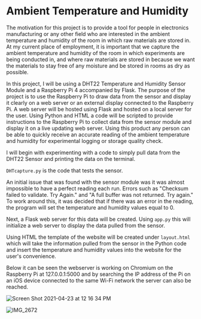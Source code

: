 # Ambient Temperature and Humidity 

The motivation for this project is to provide a tool for 
people in electronics manufacturing or any other field who 
are interested in the ambient temperature and humidity of the 
room in which raw materials are stored in. At my current 
place of employment, it is important that we capture the 
ambient temperature and humidity of the room in which experiments
are being conducted in, and where raw materials are stored in 
because we want the materials to stay free of any moisture and 
be stored in rooms as dry as possible.

In this project, I will be using a DHT22 Temperature and Humidity
Sensor Module and a Raspberry Pi 4 accompanied by Flask. The purpose of the project is to 
use the Raspberry Pi to draw data from the sensor and display it
clearly on a web server or an external display connected to the 
Raspberry Pi. A web server will be hosted using Flask and 
hosted on a local server for the user. Using Python and HTML
a code will be scripted to provide instructions to the Raspberry 
Pi to collect data from the sensor module and display it on 
a live updating web server. Using this product any person
can be able to quickly receive an accurate reading of the 
ambient temperature and humidity for experimental logging 
or storage quality check. 

I will begin with experimenting with a code to simply pull data
from the DHT22 Sensor and printing the data on the terminal.

<p><code>DHTcapture.py</code> is the code that tests the sensor. </p>

<p>An initial issue that was found with the sensor module was it was almost impossible to
  have a perfect reading each run. Errors such as "Checksum failed to validate. Try Again." 
  and "A full buffer was not returned. Try again." To work around this, it was decided that 
  if there was an error in the reading, the program will set the temperature and 
  humidity values equal to 0. </p>
  
<p>Next, a Flask web server for this data will be created. Using <code>app.py</code>
  this will initialize a web server to display the data pulled from the sensor. </p>
  
<p>Using HTML the template of the website will be created under <code>layout.html</code>
  which will take the information pulled from the sensor in the Python code and insert the
  temperature and humidity values into the website for the user's convenience.
  
  Below it can be seen the webserver is working on Chromium on the Raspberry Pi at 127.0.0.1:5000 and 
  by searching the IP address of the Pi on an iOS device connected to the same 
  Wi-Fi network the server can also be reached.

![Screen Shot 2021-04-23 at 12 16 34 PM](https://user-images.githubusercontent.com/78391004/115900273-c1646d80-a42d-11eb-9066-b42c330f26fa.png)

![IMG_2672](https://user-images.githubusercontent.com/78391004/115900794-58c9c080-a42e-11eb-9684-aa5fb1a093e8.png)

